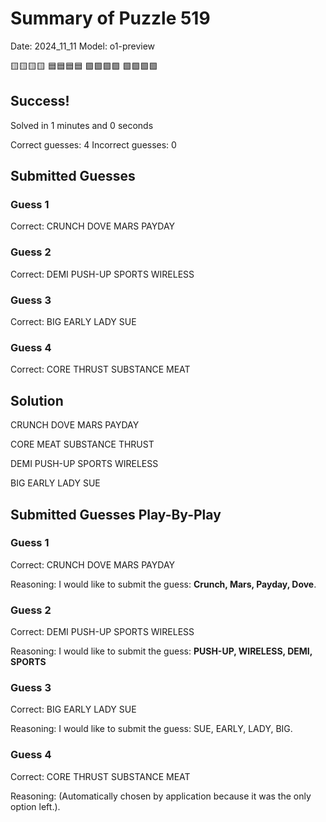 # Summary of Puzzle 519

Date: 2024_11_11
Model: o1-preview

🟨🟨🟨🟨
🟦🟦🟦🟦
🟪🟪🟪🟪
🟩🟩🟩🟩
## Success!

Solved in 1 minutes and 0 seconds 

Correct guesses: 4
Incorrect guesses: 0

## Submitted Guesses

### Guess 1

Correct: CRUNCH DOVE MARS PAYDAY

### Guess 2

Correct: DEMI PUSH-UP SPORTS WIRELESS

### Guess 3

Correct: BIG EARLY LADY SUE

### Guess 4

Correct: CORE THRUST SUBSTANCE MEAT

## Solution

CRUNCH DOVE MARS PAYDAY

CORE MEAT SUBSTANCE THRUST

DEMI PUSH-UP SPORTS WIRELESS

BIG EARLY LADY SUE

## Submitted Guesses Play-By-Play

### Guess 1

Correct: CRUNCH DOVE MARS PAYDAY

Reasoning:
I would like to submit the guess: **Crunch, Mars, Payday, Dove**.

### Guess 2

Correct: DEMI PUSH-UP SPORTS WIRELESS

Reasoning:
I would like to submit the guess: **PUSH-UP, WIRELESS, DEMI, SPORTS**

### Guess 3

Correct: BIG EARLY LADY SUE

Reasoning:
I would like to submit the guess: SUE, EARLY, LADY, BIG.

### Guess 4

Correct: CORE THRUST SUBSTANCE MEAT

Reasoning:
(Automatically chosen by application because it was the only option left.).

